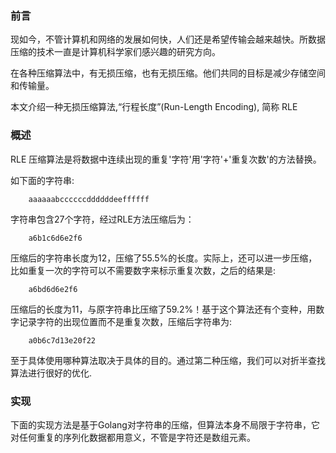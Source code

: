 ### 前言

现如今，不管计算机和网络的发展如何快，人们还是希望传输会越来越快。所数据压缩的技术一直是计算机科学家们感兴趣的研究方向。

在各种压缩算法中，有无损压缩，也有无损压缩。他们共同的目标是减少存储空间和传输量。

本文介绍一种无损压缩算法,“行程长度”(Run-Length Encoding), 简称 RLE

### 概述

RLE 压缩算法是将数据中连续出现的重复'字符'用'字符'+'重复次数'的方法替换。

如下面的字符串:

```
	aaaaaabccccccddddddeeffffff	
```

字符串包含27个字符，经过RLE方法压缩后为：

```
	a6b1c6d6e2f6
```
压缩后的字符串长度为12，压缩了55.5%的长度。实际上，还可以进一步压缩，比如重复一次的字符可以不需要数字来标示重复次数，之后的结果是:

```
	a6bd6d6e2f6
```
压缩后的长度为11，与原字符串比压缩了59.2%！基于这个算法还有个变种，用数字记录字符的出现位置而不是重复次数，压缩后字符串为:

```
	a0b6c7d13e20f22
```
至于具体使用哪种算法取决于具体的目的。通过第二种压缩，我们可以对折半查找算法进行很好的优化.

### 实现

下面的实现方法是基于Golang对字符串的压缩，但算法本身不局限于字符串，它对任何重复的序列化数据都用意义，不管是字符还是数组元素。















